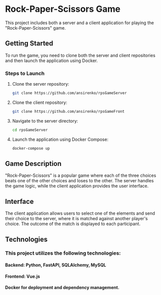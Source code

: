 # Rock-Paper-Scissors Game

This project includes both a server and a client application for playing the "Rock-Paper-Scissors" game.

## Getting Started

To run the game, you need to clone both the server and client repositories and then launch the application using Docker.

### Steps to Launch

1. Clone the server repository:
   ```bash
   git clone https://github.com/ansirenko/rpsGameServer
   ```
2. Clone the client repository:
    ```bash
   git clone https://github.com/ansirenko/rpsGameFront
   ```
3. Navigate to the server directory:
    ```bash
   cd rpsGameServer
   ```
4. Launch the application using Docker Compose:
    ```bash
   docker-compose up
   ```
   
## Game Description
"Rock-Paper-Scissors" is a popular game where each of the three choices beats one of the other choices and loses to the other. The server handles the game logic, while the client application provides the user interface.

## Interface
The client application allows users to select one of the elements and send their choice to the server, where it is matched against another player's choice. The outcome of the match is displayed to each participant.

## Technologies
### This project utilizes the following technologies:

#### Backend: Python, FastAPI, SQLAlchemy, MySQL
#### Frontend: Vue.js
#### Docker for deployment and dependency management.